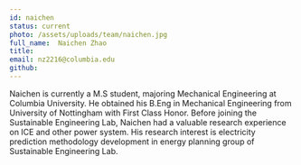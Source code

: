 ```yaml
---
id: naichen
status: current
photo: /assets/uploads/team/naichen.jpg
full_name:  Naichen Zhao
title: 
email: nz2216@columbia.edu
github: 
---
```

Naichen is currently a M.S student, majoring Mechanical Engineering at Columbia University. He obtained his B.Eng in Mechanical Engineering from University of Nottingham with First Class Honor. Before joining the Sustainable Engineering Lab, Naichen had a valuable research experience on ICE and other power system. His research interest is electricity prediction methodology development in energy planning group of Sustainable Engineering Lab.
